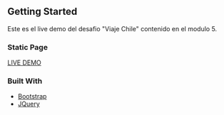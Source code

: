 ## Getting Started

Este es el live demo del desafio "Viaje Chile" contenido en el modulo 5. 

### Static Page
[LIVE DEMO](https://p-laurie.github.io/) 



### Built With

* [Bootstrap](https://getbootstrap.com)
* [JQuery](https://jquery.com)
